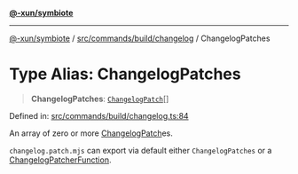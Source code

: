 [**@-xun/symbiote**](../../../../../README.md)

***

[@-xun/symbiote](../../../../../README.md) / [src/commands/build/changelog](../README.md) / ChangelogPatches

# Type Alias: ChangelogPatches

> **ChangelogPatches**: [`ChangelogPatch`](ChangelogPatch.md)[]

Defined in: [src/commands/build/changelog.ts:84](https://github.com/Xunnamius/symbiote/blob/99b7edbb8da48599bbf2df3d7283dc44dcebb760/src/commands/build/changelog.ts#L84)

An array of zero or more [ChangelogPatch](ChangelogPatch.md)es.

`changelog.patch.mjs` can export via default either `ChangelogPatches` or a
[ChangelogPatcherFunction](ChangelogPatcherFunction.md).
